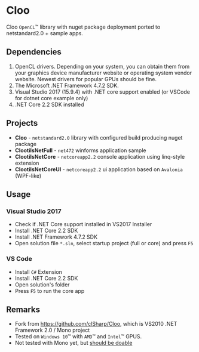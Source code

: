 # Cloo
Cloo `OpenCL`&trade; library with nuget package deployment ported to netstandard2.0 + sample apps.

## Dependencies
1. OpenCL drivers. Depending on your system, you can obtain them from your graphics device manufacturer website or operating system vendor website. Newest drivers for popular GPUs should be fine.
1. The Microsoft .NET Framework 4.7.2 SDK.
1. Visual Studio 2017 (15.9.4) with .NET core support enabled (or VSCode for dotnet core example only)
1. .NET Core 2.2 SDK installed

## Projects
- **Cloo** - `netstandard2.0` library with configured build producing nuget package
- **ClootilsNetFull** - `net472` winforms application sample
- **ClootilsNetCore** - `netcoreapp2.2` console application using linq-style extension
- **ClootilsNetCoreUI** - `netcoreapp2.2` ui application based on `Avalonia` (WPF-like)

## Usage

### Visual Studio 2017
- Check if .NET Core support installed in VS2017 Installer
- Install .NET Core 2.2 SDK
- Install .NET Framework 4.7.2 SDK
- Open solution file `*.sln`, select startup project (full or core) and press `F5`

### VS Code
- Install `C#` Extension
- Install .NET Core 2.2 SDK
- Open solution's folder
- Press `F5` to run the core app

## Remarks
- Fork from https://github.com/clSharp/Cloo, which is VS2010 .NET Framework 2.0 / Mono project
- Tested on `Windows 10`&trade; with `AMD`&trade; and `Intel`&trade; GPUS.
- Not tested with Mono yet, but [should be doable](https://stackoverflow.com/questions/48061333/using-net-standard-2-0-with-mono)
